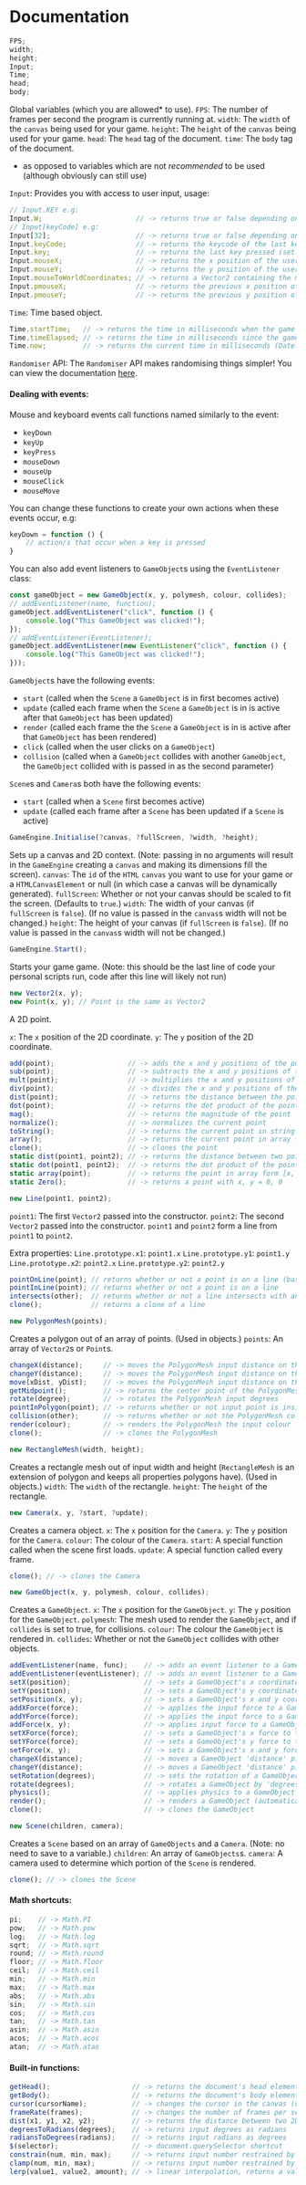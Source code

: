 # Documentation
```js
FPS;
width;
height;
Input;
Time;
head;
body;
```
Global variables (which you are allowed* to use).
`FPS`: The number of frames per second the program is currently running at.
`width`: The `width` of the `canvas` being used for your game.
`height`: The `height` of the `canvas` being used for your game.
`head`: The `head` tag of the document.
`time`: The `body` tag of the document.
* as opposed to variables which are not *recommended* to be used (although obviously can still use)

`Input`: Provides you with access to user input, usage:
```js
// Input.KEY e.g:
Input.W;                       // -> returns true or false depending on whether the 'W' key is held down on the user's keyboard
// Input[keyCode] e.g:
Input[32];                     // -> returns true or false depending on whether the 'Space' key (spacebar) is held down on the user's keyboard
Input.keyCode;                 // -> returns the keycode of the last key pressed (set on keyDown)
Input.key;                     // -> returns the last key pressed (set on keyDown)
Input.mouseX;                  // -> returns the x position of the user's cursor
Input.mouseY;                  // -> returns the y position of the user's cursor
Input.mouseToWorldCoordinates; // -> returns a Vector2 containing the mouse coordinates relative to the camera in the current scene
Input.pmouseX;                 // -> returns the previous x position of the user's cursor
Input.pmouseY;                 // -> returns the previous y position of the user's cursor
```

`Time`: Time based object.
```js
Time.startTime;   // -> returns the time in milliseconds when the game was started
Time.timeElapsed; // -> returns the time in milliseconds since the game was started (Date.now() - Time.startTime)
Time.now;         // -> returns the current time in milliseconds (Date.now())
```

`Randomiser` API:
The `Randomiser` API makes randomising things simpler!
You can view the documentation [here](https://github.com/Matt-DESTROYER/CDN/blob/main/JS/Randomiser/README.md).

#### Dealing with events:
Mouse and keyboard events call functions named similarly to the event:
- `keyDown`
- `keyUp`
- `keyPress`
- `mouseDown`
- `mouseUp`
- `mouseClick`
- `mouseMove`

You can change these functions to create your own actions when these events occur, e.g:
```js
keyDown = function () {
	// action/s that occur when a key is pressed
}
```

You can also add event listeners to `GameObject`s using the `EventListener` class:
```js
const gameObject = new GameObject(x, y, polymesh, colour, collides);
// addEventListener(name, function);
gameObject.addEventListener("click", function () {
	console.log("This GameObject was clicked!");
});
// addEventListener(EventListener);
gameObject.addEventListener(new EventListener("click", function () {
	console.log("This GameObject was clicked!");
}));
```
`GameObject`s have the following events:
 - `start` (called when the `Scene` a `GameObject` is in first becomes active)
 - `update` (called each frame when the `Scene` a `GameObject` is in is active after that `GameObject` has been updated)
 - `render` (called each frame the the `Scene` a `GameObject` is in is active after that `GameObject` has been rendered)
 - `click` (called when the user clicks on a `GameObject`)
 - `collision` (called when a `GameObject` collides with another `GameObject`, the `GameObject` collided with is passed in as the second parameter)

`Scene`s and `Camera`s both have the following events:
 - `start` (called when a `Scene` first becomes active)
 - `update` (called each frame after a `Scene` has been updated if a `Scene` is active)

```js
GameEngine.Initialise(?canvas, ?fullScreen, ?width, ?height);
```
Sets up a canvas and 2D context. (Note: passing in no arguments will result in the `GameEngine` creating a `canvas` and making its dimensions fill the screen).
`canvas`: The `id` of the `HTML` `canvas` you want to use for your game or a `HTMLCanvasElement` or null (in which case a canvas will be dynamically generated).
`fullScreen`: Whether or not your canvas should be scaled to fit the screen. (Defaults to `true`.)
`width`: The width of your canvas (if `fullScreen` is `false`). (If no value is passed in the `canvas`s width will not be changed.)
`height`: The height of your canvas (if `fullScreen` is `false`). (If no value is passed in the `canvas`s width will not be changed.)

```js
GameEngine.Start();
```
Starts your game game. (Note: this should be the last line of code your personal scripts run, code after this line will likely not run)

```js
new Vector2(x, y);
new Point(x, y); // Point is the same as Vector2
```
A 2D point.

`x`: The `x` position of the 2D coordinate.
`y`: The `y` position of the 2D coordinate.
```js
add(point);                  // -> adds the x and y positions of the point to the current point
sub(point);                  // -> subtracts the x and y positions of the point from the current point
mult(point);                 // -> multiplies the x and y positions of the current point by the point
div(point);                  // -> divides the x and y positions of the current point by the point
dist(point);                 // -> returns the distance between the point and the current point
dot(point);                  // -> returns the dot product of the points
mag();                       // -> returns the magnitude of the point
normalize();                 // -> normalizes the current point
toString();                  // -> returns the current point in string form "x, y"
array();                     // -> returns the current point in array form [x, y]
clone();                     // -> clones the point
static dist(point1, point2); // -> returns the distance between two points
static dot(point1, point2);  // -> returns the dot product of the points
static array(point);         // -> returns the point in array form [x, y]
static Zero();               // -> returns a point with x, y = 0, 0
```

```js
new Line(point1, point2);
```
`point1`: The first `Vector2` passed into the constructor.
`point2`: The second `Vector2` passed into the constructor.
`point1` and `point2` form a line from `point1` to `point2`.

Extra properties:
`Line.prototype.x1`: `point1.x`
`Line.prototype.y1`: `point1.y`
`Line.prototype.x2`: `point2.x`
`Line.prototype.y2`: `point2.y`

```js
pointOnLine(point); // returns whether or not a point is on a line (based on said line's y = mx + c rule)
pointInLine(point); // returns whether or not a point is on a line
intersects(other);  // returns whether or not a line intersects with another line
clone();            // returns a clone of a line
```

```js
new PolygonMesh(points);
```
Creates a polygon out of an array of points. (Used in objects.)
`points`: An array of `Vector2`s or `Point`s.
```js
changeX(distance);     // -> moves the PolygonMesh input distance on the x axis
changeY(distance);     // -> moves the PolygonMesh input distance on the y axis
move(xDist, yDist);    // -> moves the PolygonMesh input distance on the x and y axis
getMidpoint();         // -> returns the center point of the PolygonMesh
rotate(degree);        // -> rotates the PolygonMesh input degrees
pointInPolygon(point); // -> returns whether or not input point is inside the PolygonMesh
collision(other);      // -> returns whether or not the PolygonMesh collides with another PolygonMesh
render(colour);        // -> renders the PolygonMesh the input colour
clone();               // -> clones the PolygonMesh
```

```js
new RectangleMesh(width, height);
```
Creates a rectangle mesh out of input width and height (`RectangleMesh` is an extension of polygon and keeps all properties polygons have). (Used in objects.)
`width`: The `width` of the rectangle.
`height`: The `height` of the rectangle.

```js
new Camera(x, y, ?start, ?update);
```
Creates a camera object.
`x`: The `x` position for the `Camera`.
`y`: The `y` position for the `Camera`.
`colour`: The colour of the `Camera`.
`start`: A special function called when the scene first loads.
`update`: A special function called every frame.
```js
clone(); // -> clones the Camera
```

```js
new GameObject(x, y, polymesh, colour, collides);
```
Creates a `GameObject`.
`x`: The `x` position for the `GameObject`.
`y`: The `y` position for the `GameObject`.
`polymesh`: The mesh used to render the `GameObject`, and if `collides` is set to true, for collisions.
`colour`: The colour the `GameObject` is rendered in.
`collides`: Whether or not the `GameObject` collides with other objects.
```js
addEventListener(name, func);    // -> adds an event listener to a GameObject
addEventListener(eventListener); // -> adds an event listener to a GameObject
setX(position);                  // -> sets a GameObject's x coordinate to 'position' (WARNING: if a GameObject that collides has its position set to 'inside' another collidable GameObject, the game may crash)
setY(position);                  // -> sets a GameObject's y coordinate to 'position' (WARNING: if a GameObject that collides has its position set to 'inside' another collidable GameObject, the game may crash)
setPosition(x, y);               // -> sets a GameObject's x and y coordinates to the input x and y coordinates (WARNING: if a GameObject that collides has its position set to 'inside' another collidable GameObject, the game may crash)
addXForce(force);                // -> applies the input force to a GameObject's x axis
addYForce(force);                // -> applies the input force to a GameObject's y axis
addForce(x, y);                  // -> applies input force to a GameObject's x and y axis
setXForce(force);                // -> sets a GameObject's x force to the input force
setYForce(force);                // -> sets a GameObject's y force to the input force
setForce(x, y);                  // -> sets a GameObject's x and y force to input force
changeX(distance);               // -> moves a GameObject 'distance' pixels along the x-axis
changeY(distance);               // -> moves a GameObject 'distance' pixels along the y-axis (Note: y 1 is 'higher' on the screen than -1)
setRotation(degrees);            // -> sets the rotation of a GameObject to 'degrees'
rotate(degrees);                 // -> rotates a GameObject by 'degrees'
physics();                       // -> applies physics to a GameObject (automatically done by 2DGameEngineJS)
render();                        // -> renders a GameObject (automatically done by 2DGameEngineJS)
clone();                         // -> clones the GameObject
```

```js
new Scene(children, camera);
```
Creates a `Scene` based on an array of `GameObjects` and a `Camera`. (Note: no need to save to a variable.)
`children`: An array of `GameObjects`s.
`camera`: A camera used to determine which portion of the `Scene` is rendered.
```js
clone(); // -> clones the Scene
```

#### Math shortcuts:
```js
pi;    // -> Math.PI
pow;   // -> Math.pow
log;   // -> Math.log
sqrt;  // -> Math.sqrt
round; // -> Math.round
floor; // -> Math.floor
ceil;  // -> Math.ceil
min;   // -> Math.min
max;   // -> Math.max
abs;   // -> Math.abs
sin;   // -> Math.sin
cos;   // -> Math.cos
tan;   // -> Math.tan
asin;  // -> Math.asin
acos;  // -> Math.acos
atan;  // -> Math.atan
```

#### Built-in functions:
```js
getHead();                    // -> returns the document's head element
getBody();                    // -> returns the document's body element
cursor(cursorName);           // -> changes the cursor in the canvas (use CSS cursor names)
frameRate(frames);            // -> changes the number of frames per second (defaults to 60)
dist(x1, y1, x2, y2);         // -> returns the distance between two 2D points (x1, y1 and x2, y2)
degreesToRadians(degrees);    // -> returns input degrees as radians
radiansToDegrees(radians);    // -> returns input radians as degrees
$(selector);                  // -> document.querySelector shortcut
constrain(num, min, max);     // -> returns input number restrained by input min and max
clamp(num, min, max);         // -> returns input number restrained by input min and max
lerp(value1, value2, amount); // -> linear interpolation, returns a value between value1 and value2 depending on linear interpolation amount
```
